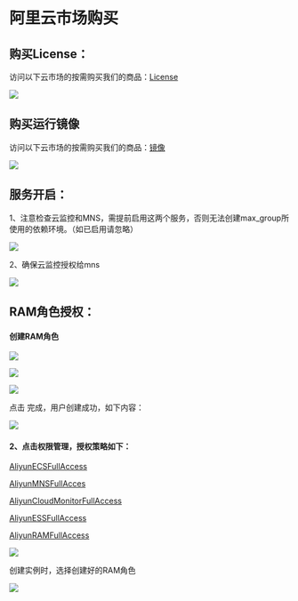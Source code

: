 # 阿里云市场购买

## 购买License：

访问以下云市场的按需购买我们的商品：[License](https://market.aliyun.com/products/56838014/cmgj00040678.html?#sku=yuncode3467800001)

![](../../../.gitbook/assets/image%20%28126%29.png)

## 购买运行镜像

访问以下云市场的按需购买我们的商品：[镜像](https://market.aliyun.com/products/52732002/cmjj00040459.html)

![](../../../.gitbook/assets/image%20%28125%29.png)

## 服务开启：

1、注意检查云监控和MNS，需提前启用这两个服务，否则无法创建max\_group所使用的依赖环境。（如已启用请忽略）

![](../../../.gitbook/assets/image%20%2826%29.png)

2、确保云监控授权给mns

![](../../../.gitbook/assets/image%20%2874%29.png)

## RAM角色授权：

#### **创建RAM角色**

![](../../../.gitbook/assets/image%20%285%29.png)

![](../../../.gitbook/assets/image%20%28112%29.png)

![](../../../.gitbook/assets/image%20%28108%29.png)

点击 完成，用户创建成功，如下内容：

![](../../../.gitbook/assets/image%20%28105%29.png)

#### 2、点击权限管理，授权策略如下：

[AliyunECSFullAccess](https://ram.console.aliyun.com/policies/AliyunECSFullAccess/System)

[AliyunMNSFullAcces](https://ram.console.aliyun.com/policies/AliyunMNSFullAccess/System)

[AliyunCloudMonitorFullAccess](https://ram.console.aliyun.com/policies/AliyunCloudMonitorFullAccess/System)

[AliyunESSFullAccess](https://ram.console.aliyun.com/policies/AliyunESSFullAccess/System)

[AliyunRAMFullAccess](https://ram.console.aliyun.com/policies/AliyunRAMFullAccess/System)

![](../../../.gitbook/assets/image%20%28117%29.png)

创建实例时，选择创建好的RAM角色

![](../../../.gitbook/assets/image%20%2825%29.png)



